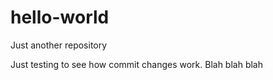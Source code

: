 # hello-world
Just another repository 

Just testing to see how commit changes work.
Blah blah blah

